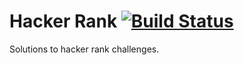 # Hacker Rank [![Build Status](https://api.travis-ci.org/Sunhick/hacker-rank.svg?branch=master)](https://travis-ci.org/Sunhick/hacker-rank)
 Solutions to hacker rank challenges.
